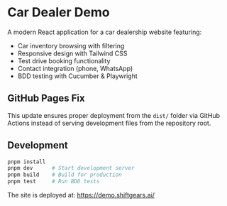 # Car Dealer Demo

A modern React application for a car dealership website featuring:

- Car inventory browsing with filtering
- Responsive design with Tailwind CSS  
- Test drive booking functionality
- Contact integration (phone, WhatsApp)
- BDD testing with Cucumber & Playwright

## GitHub Pages Fix

This update ensures proper deployment from the `dist/` folder via GitHub Actions instead of serving development files from the repository root.

## Development

```bash
pnpm install
pnpm dev      # Start development server
pnpm build    # Build for production
pnpm test     # Run BDD tests
```

The site is deployed at: https://demo.shiftgears.ai/